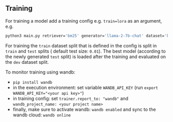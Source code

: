 

## Training
For training a model add a training config e.g. `train=lora` as an argument, e.g.

```bash
python3 main.py retriever='bm25' generator='llama-2-7b-chat' dataset='kilt_nq' train='lora'
```

For training the `train` dataset split that is defined in the config is split in `train` and `test` splits ( default test size: `0.01`). The best model (according to the newly generated `test` split) is loaded after the training and evaluated on the `dev`  dataset split.

To monitor training using wandb:
- ```pip install wandb```
- in the execution environment: set variable ```WANDB_API_KEY``` (run ```export WANDB_API_KEY="<your api key>"```)
- in training config: set ```trainer.report_to: "wandb"``` and ```wandb_project_name: <your project name>```
- finally, make sure to activate wandb: ```wandb enabled``` and sync to the wandb cloud: ```wandb online```
